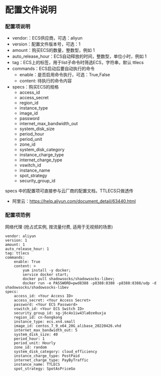 # 配置文件说明
### 配置项说明
* vendor:：ECS供应商，可选：aliyun
* version：配置文件版本号，可选：1
* amount：购买ECS的数量，整数型，例如 1
* auto_release_hour：ECS自动释放的时间，整数型，单位小时，例如 1
* tag：ECS上的标签，用于list子命令时筛选ECS，字符串，默认 ttlecs
* commands：ECS启动后要自动执行的命令
  * enable：是否启用命令执行，可选：True,False
  * content: 待执行的命令内容
* specs：购买ECS的规格
  * access_id
  * access_secret
  * region_id
  * instance_type
  * image_id
  * password
  * internet_max_bandwidth_out
  * system_disk_size
  * period_hour
  * period_unit
  * zone_id
  * system_disk_category
  * instance_charge_type
  * internet_charge_type
  * vswitch_id
  * instance_name
  * spot_strategy
  * security_group_id

specs 中的配置项可直接参与云厂商的配置文档，TTLECS只做透传
* 阿里云：https://help.aliyun.com/document_detail/63440.html
### 配置项范例
网络代理 (抢占式实例, 按流量付费, 适用于无视频的场景)
```
vendor: aliyun
version: 1
amount: 1
auto_release_hour: 1
tag: ttlecs
commands:
    enable: True
    content: >
        yum install -y docker;
        service docker start;
        docker pull shadowsocks/shadowsocks-libev;
        docker run -e PASSWORD=pwd8388 -p8388:8388 -p8388:8388/udp -d shadowsocks/shadowsocks-libev
specs:
    access_id: <Your Access ID>
    access_secret: <Your Access Secret>
    password: <Your ECS Password>
    vswitch_id: <Your ECS Switch ID>
    security_group_id: sg-j6c4o1iw43la0ze0uxja
    region_id: cn-hongkong
    instance_type: ecs.xn4.small
    image_id: centos_7_9_x64_20G_alibase_20220426.vhd
    internet_max_bandwidth_out: 5
    system_disk_size: 40
    period_hour: 1
    period_unit: Hourly
    zone_id: random
    system_disk_category: cloud_efficiency
    instance_charge_type: PostPaid
    internet_charge_type: PayByTraffic
    instance_name: TTLECS
    spot_strategy: SpotAsPriceGo
```